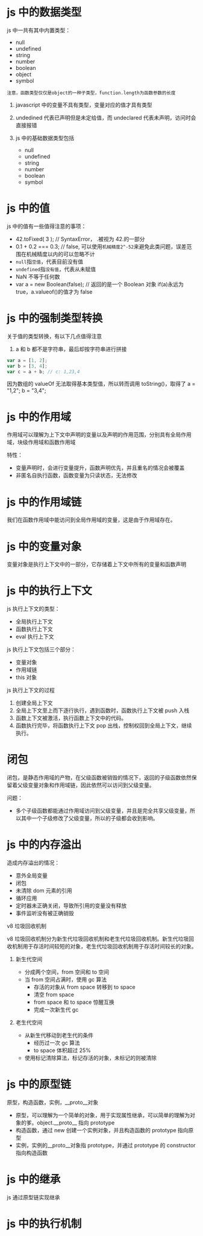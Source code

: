 # js 中的数据类型

js 中一共有其中内置类型：

- null
- undefined
- string
- number
- boolean
- object
- symbol

`注意，函数类型仅仅是object的一种子类型，function.length为函数参数的长度`

1. javascript 中的变量不具有类型，变量对应的值才具有类型
2. undedined 代表已声明但是未定给值，而 undeclared 代表未声明，访问时会直接报错
3. js 中的基础数据类型包括

   - null
   - undefined
   - string
   - number
   - boolean
   - symbol

# js 中的值

js 中的值有一些值得注意的事项：

- 42.toFixed( 3 ); // SyntaxError， .被视为 42.的一部分
- 0.1 + 0.2 === 0.3; // false, 可以使用`机械精度2^-52`来避免此类问题，误差范围在机械精度以内的可以忽略不计
- `null`指`空值`，代表目前没有值
- `undefined`指`没有值`，代表从未赋值
- NaN 不等于任何数
- var a = new Boolean(false); // 返回的是一个 Boolean 对象 if(a)永远为 true，a.valueof()的值才为 false

# js 中的强制类型转换

关于值的类型转换，有以下几点值得注意

1. a 和 b 都不是字符串，最后却按字符串进行拼接

```javascript
var a = [1, 2];
var b = [3, 4];
var c = a + b; // c: 1,23,4
```

因为数组的 valueOf 无法取得基本类型值，所以转而调用 toString()，取得了 a = "1,2"; b = "3,4";

# js 中的作用域

作用域可以理解为上下文中声明的变量以及声明的作用范围，分别具有全局作用域，块级作用域和函数作用域

特性：

- 变量声明时，会进行变量提升，函数声明优先，并且重名的情况会被覆盖
- 非匿名自执行函数，函数变量为只读状态，无法修改

# js 中的作用域链

我们在函数作用域中能访问到全局作用域的变量，这是由于作用域存在。

# js 中的变量对象

变量对象是执行上下文中的一部分，它存储着上下文中所有的变量和函数声明

# js 中的执行上下文

js 执行上下文的类型：

- 全局执行上下文
- 函数执行上下文
- eval 执行上下文

js 执行上下文包括三个部分：

- 变量对象
- 作用域链
- this 对象

js 执行上下文的过程

1. 创建全局上下文
2. 全局上下文至上而下逐行执行，遇到函数时，函数执行上下文被 push 入栈
3. 函数上下文被激活，执行函数上下文中的代码。
4. 函数执行完毕，将函数执行上下文 pop 出栈，控制权回到全局上下文，继续执行。

# 闭包

闭包，是静态作用域的产物，在父级函数被销毁的情况下，返回的子级函数依然保留着父级变量对象和作用域链，因此依然可以访问到父级变量。

问题：

- 多个子级函数都能通过作用域访问到父级变量，并且是完全共享父级变量，所以其中一个子级修改了父级变量，所以的子级都会收到影响。

# js 中的内存溢出

造成内存溢出的情况：

- 意外全局变量
- 闭包
- 未清除 dom 元素的引用
- 循环应用
- 定时器未正确关闭，导致所引用的变量没有释放
- 事件监听没有被正确销毁

v8 垃圾回收机制

v8 垃圾回收机制分为新生代垃圾回收机制和老生代垃圾回收机制。新生代垃圾回收机制用于存活时间较短的对象，老生代垃圾回收机制用于存活时间较长的对象。

1. 新生代空间

   - 分成两个空间，from 空间和 to 空间
   - 当 from 空间占满时，使用 gc 算法
     - 存活的对象从 from space 转移到 to space
     - 清空 from space
     - from space 和 to space 惊醒互换
     - 完成一次新生代 gc

2. 老生代空间
   - 从新生代移动到老生代的条件
     - 经历过一次 gc 算法
     - to space 体积超过 25%
   - 使用标记清除算法，标记存活的对象，未标记的则被清除

# js 中的原型链

原型，构造函数，实例，\_\_proto\_\_对象

- 原型，可以理解为一个简单的对象，用于实现属性继承，可以简单的理解为对象的爹。object.\_\_proto\_\_ 指向 prototype
- 构造函数，通过 new 创建一个实例对象，并且构造函数的 prototype 指向原型
- 实例，实例的\_\_proto\_\_对象指 prototype，并通过 prototype 的 constructor 指向构造函数

# js 中的继承

js 通过原型链实现继承

# js 中的执行机制

